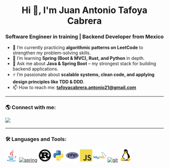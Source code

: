 <h1 align="center">Hi 👋, I'm Juan Antonio Tafoya Cabrera</h1>
<h3 align="center">Software Engineer in training | Backend Developer from Mexico</h3>

- 🔭 I’m currently practicing **algorithmic patterns on LeetCode** to strengthen my problem-solving skills.  
- 🌱 I’m learning **Spring (Boot & MVC), Rust, and Python** in depth.  
- 💬 Ask me about **Java & Spring Boot** – my strongest stack for building backend applications.  
- ⚡ I’m passionate about **scalable systems, clean code, and applying design principles like TDD & DDD**.  
- 📫 How to reach me: **tafoyacabrera.antonio21@gmail.com**

---

<h3 align="left">🌎 Connect with me:</h3>
<p align="left">
  <a href="https://www.linkedin.com/in/iamtafoya" target="_blank"><img src="https://img.shields.io/badge/-LinkedIn-blue?logo=linkedin&logoColor=white" /></a>
</p>

---

<h3 align="left">🛠️ Languages and Tools:</h3>
<p align="left"> 
  <a href="https://www.java.com" target="_blank"><img src="https://raw.githubusercontent.com/devicons/devicon/master/icons/java/java-original.svg" alt="java" width="40" height="40"/></a>
  <a href="https://spring.io/" target="_blank"><img src="https://www.vectorlogo.zone/logos/springio/springio-icon.svg" alt="spring" width="40" height="40"/></a>
  <a href="https://www.rust-lang.org" target="_blank"><img src="https://raw.githubusercontent.com/devicons/devicon/master/icons/rust/rust-plain.svg" alt="rust" width="40" height="40"/></a>
  <a href="https://www.python.org" target="_blank"><img src="https://raw.githubusercontent.com/devicons/devicon/master/icons/python/python-original.svg" alt="python" width="40" height="40"/></a>
  <a href="https://www.php.net/" target="_blank"><img src="https://raw.githubusercontent.com/devicons/devicon/master/icons/php/php-original.svg" alt="php" width="40" height="40"/></a>
  <a href="https://developer.mozilla.org/en-US/docs/Web/JavaScript" target="_blank"><img src="https://raw.githubusercontent.com/devicons/devicon/master/icons/javascript/javascript-original.svg" alt="javascript" width="40" height="40"/></a>
  <a href="https://www.mysql.com/" target="_blank"><img src="https://raw.githubusercontent.com/devicons/devicon/master/icons/mysql/mysql-original-wordmark.svg" alt="mysql" width="40" height="40"/></a>
  <a href="https://git-scm.com/" target="_blank"><img src="https://www.vectorlogo.zone/logos/git-scm/git-scm-icon.svg" alt="git" width="40" height="40"/></a>
  <a href="https://www.linux.org/" target="_blank"><img src="https://raw.githubusercontent.com/devicons/devicon/master/icons/linux/linux-original.svg" alt="linux" width="40" height="40"/></a>
</p>


